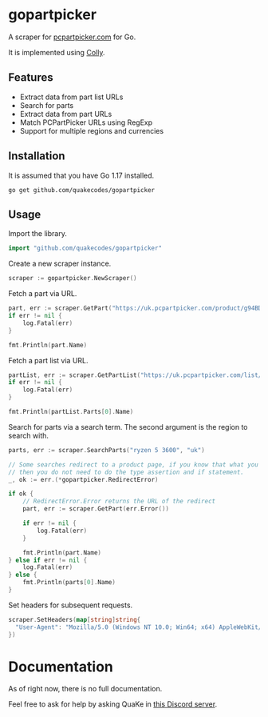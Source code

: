 # gopartpicker

A scraper for [pcpartpicker.com](https://pcpartpicker.com) for Go.

It is implemented using [Colly](https://github.com/gocolly/colly).

## Features

- Extract data from part list URLs
- Search for parts
- Extract data from part URLs
- Match PCPartPicker URLs using RegExp
- Support for multiple regions and currencies

## Installation

It is assumed that you have Go 1.17 installed.

```
go get github.com/quakecodes/gopartpicker
```

## Usage

Import the library.

```go
import "github.com/quakecodes/gopartpicker"
```

Create a new scraper instance.

```go
scraper := gopartpicker.NewScraper()
```

Fetch a part via URL.

```go
part, err := scraper.GetPart("https://uk.pcpartpicker.com/product/g94BD3/amd-ryzen-5-5600x-37-ghz-6-core-processor-100-100000065box")
if err != nil {
    log.Fatal(err)
}

fmt.Println(part.Name)
```

Fetch a part list via URL.

```go
partList, err := scraper.GetPartList("https://uk.pcpartpicker.com/list/LNqWbh")
if err != nil {
    log.Fatal(err)
}

fmt.Println(partList.Parts[0].Name)
```

Search for parts via a search term. The second argument is the region to search with.

```go
parts, err := scraper.SearchParts("ryzen 5 3600", "uk")

// Some searches redirect to a product page, if you know that what you are searching will not redirect
// then you do not need to do the type assertion and if statement.
_, ok := err.(*gopartpicker.RedirectError)

if ok {
    // RedirectError.Error returns the URL of the redirect
    part, err := scraper.GetPart(err.Error())

    if err != nil {
        log.Fatal(err)
    }

    fmt.Println(part.Name)
} else if err != nil {
    log.Fatal(err)
} else {
    fmt.Println(parts[0].Name)
}
```

Set headers for subsequent requests.

```go
scraper.SetHeaders(map[string]string{
  "User-Agent": "Mozilla/5.0 (Windows NT 10.0; Win64; x64) AppleWebKit/537.36 (KHTML, like Gecko) Chrome/94.0.4606.71 Safari/537.36",
})
```

# Documentation

As of right now, there is no full documentation.

Feel free to ask for help by asking QuaKe in [this Discord server](https://discord.com/invite/WM9pHp8).

